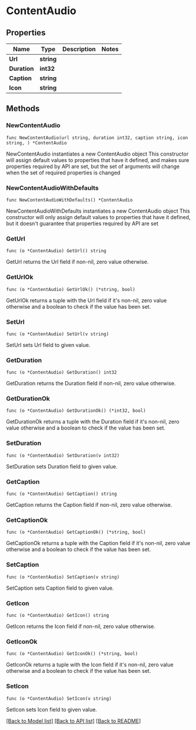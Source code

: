 # ContentAudio

## Properties

Name | Type | Description | Notes
------------ | ------------- | ------------- | -------------
**Url** | **string** |  | 
**Duration** | **int32** |  | 
**Caption** | **string** |  | 
**Icon** | **string** |  | 

## Methods

### NewContentAudio

`func NewContentAudio(url string, duration int32, caption string, icon string, ) *ContentAudio`

NewContentAudio instantiates a new ContentAudio object
This constructor will assign default values to properties that have it defined,
and makes sure properties required by API are set, but the set of arguments
will change when the set of required properties is changed

### NewContentAudioWithDefaults

`func NewContentAudioWithDefaults() *ContentAudio`

NewContentAudioWithDefaults instantiates a new ContentAudio object
This constructor will only assign default values to properties that have it defined,
but it doesn't guarantee that properties required by API are set

### GetUrl

`func (o *ContentAudio) GetUrl() string`

GetUrl returns the Url field if non-nil, zero value otherwise.

### GetUrlOk

`func (o *ContentAudio) GetUrlOk() (*string, bool)`

GetUrlOk returns a tuple with the Url field if it's non-nil, zero value otherwise
and a boolean to check if the value has been set.

### SetUrl

`func (o *ContentAudio) SetUrl(v string)`

SetUrl sets Url field to given value.


### GetDuration

`func (o *ContentAudio) GetDuration() int32`

GetDuration returns the Duration field if non-nil, zero value otherwise.

### GetDurationOk

`func (o *ContentAudio) GetDurationOk() (*int32, bool)`

GetDurationOk returns a tuple with the Duration field if it's non-nil, zero value otherwise
and a boolean to check if the value has been set.

### SetDuration

`func (o *ContentAudio) SetDuration(v int32)`

SetDuration sets Duration field to given value.


### GetCaption

`func (o *ContentAudio) GetCaption() string`

GetCaption returns the Caption field if non-nil, zero value otherwise.

### GetCaptionOk

`func (o *ContentAudio) GetCaptionOk() (*string, bool)`

GetCaptionOk returns a tuple with the Caption field if it's non-nil, zero value otherwise
and a boolean to check if the value has been set.

### SetCaption

`func (o *ContentAudio) SetCaption(v string)`

SetCaption sets Caption field to given value.


### GetIcon

`func (o *ContentAudio) GetIcon() string`

GetIcon returns the Icon field if non-nil, zero value otherwise.

### GetIconOk

`func (o *ContentAudio) GetIconOk() (*string, bool)`

GetIconOk returns a tuple with the Icon field if it's non-nil, zero value otherwise
and a boolean to check if the value has been set.

### SetIcon

`func (o *ContentAudio) SetIcon(v string)`

SetIcon sets Icon field to given value.



[[Back to Model list]](../README.md#documentation-for-models) [[Back to API list]](../README.md#documentation-for-api-endpoints) [[Back to README]](../README.md)


